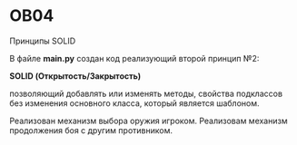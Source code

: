 # OB04
 Принципы SOLID

В файле **main.py** cоздан код реализующий второй принцип №2:

**SOLID (Открытость/Закрытость)**


позволяющий добавлять или изменять методы, свойства подклассов без 
изменения основного класса, который является шаблоном.

Реализован механизм выбора оружия игроком.
Реализовам механизм продолжения боя с другим противником.


